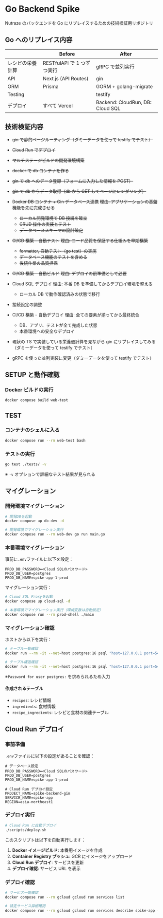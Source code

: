 # Go Backend Spike

Nutraze のバックエンドを Go にリプレイスするための技術検証用リポジトリ

## Go へのリプレイス内容

|                  | Before                     | After                            |
| ---------------- | -------------------------- | -------------------------------- |
| レシピの栄養計算 | RESTfulAPI で 1 つずつ実行 | gRPC で並列実行                  |
| API              | Next.js (API Routes)       | gin                              |
| ORM              | Prisma                     | GORM + golang-migrate            |
| Testing          |                            | testify                          |
| デプロイ         | すべて Vercel              | Backend: CloudRun, DB: Cloud SQL |

## 技術検証内容

- ~~gin で静的ページルーティング（ダミーデータを使って testify でテスト）~~
- ~~Cloud Run でデプロイ~~
- ~~マルチステージビルドの開発環境構築~~
- ~~docker で db コンテナを作る~~
- ~~gin で db へのデータ登録（フォームに入力した情報を POST）~~
- ~~gin で db からデータ取得（db から GET してページにレンダリング）~~
- ~~Docker DB コンテナ + Gin データベース連携~~
  ~~理由: アプリケーションの基盤機能を先に完成させる~~

  - ~~ローカル開発環境で DB 接続を確立~~
  - ~~CRUD 操作の実装とテスト~~
  - ~~データベーススキーマの設計確定~~

- ~~CI/CD 構築 - 自動テスト~~
  ~~理由: コード品質を保証する仕組みを早期構築~~

  - ~~formatter, 自動テスト（go test）の実施~~
  - ~~データベース機能のテストを含める~~
  - ~~後続作業の品質担保~~

- ~~CI/CD 構築 - 自動ビルド~~
  ~~理由: デプロイの前準備として必要~~

- Cloud SQL デプロイ
  理由: 本番 DB を準備してからデプロイ環境を整える

  - ローカル DB で動作確認済みの状態で移行

- 接続設定の調整

- CI/CD 構築 - 自動デプロイ
  理由: 全ての要素が揃ってから最終統合
  - DB、アプリ、テストが全て完成した状態
  - 本番環境への安全なデプロイ
- 現状の TS で実装している栄養価計算を見ながら gin にリプレイスしてみる（ダミーデータを使って testify でテスト）
- gRPC を使った並列実装に変更（ダミーデータを使って testify でテスト）

## SETUP と動作確認

### Docker ビルドの実行

```bash
docker compose build web-test
```

## TEST

### コンテナのシェルに入る

```bash
docker compose run --rm web-test bash
```

### テストの実行

```bash
go test ./tests/ -v
```

※ `-v` オプションで詳細なテスト結果が見られる

## マイグレーション

### 開発環境マイグレーション

```bash
# 開発DBを起動
docker compose up db-dev -d

# 開発環境でマイグレーション実行
docker compose run --rm web-dev go run main.go
```

### 本番環境マイグレーション

事前に`.env`ファイルに以下を設定：

```env
PROD_DB_PASSWORD=<Cloud SQLのパスワード>
PROD_DB_USER=postgres
PROD_DB_NAME=spike-app-1-prod
```

マイグレーション実行：

```bash
# Cloud SQL Proxyを起動
docker compose up cloud-sql -d

# 本番環境でマイグレーション実行（環境変数は自動設定）
docker compose run --rm prod-shell ./main
```

### マイグレーション確認

ホストから以下を実行：

```bash
# テーブル一覧確認
docker run --rm -it --net=host postgres:16 psql "host=127.0.0.1 port=5432 sslmode=disable dbname=spike-app-1-prod user=postgres" -c "\dt"

# テーブル構造確認
docker run --rm -it --net=host postgres:16 psql "host=127.0.0.1 port=5432 sslmode=disable dbname=spike-app-1-prod user=postgres" -c "\d recipes"
```

※`Password for user postgres:` を求められるため入力

#### 作成されるテーブル

- `recipes`: レシピ情報
- `ingredients`: 食材情報
- `recipe_ingredients`: レシピと食材の関連テーブル

## Cloud Run デプロイ

### 事前準備

`.env`ファイルに以下の設定があることを確認：

```env
# データベース設定
PROD_DB_PASSWORD=<Cloud SQLのパスワード>
PROD_DB_USER=postgres
PROD_DB_NAME=spike-app-1-prod

# Cloud Run デプロイ設定
PROJECT_NAME=spike-backend-gin
SERVICE_NAME=spike-app
REGION=asia-northeast1
```

### デプロイ実行

```bash
# Cloud Run に自動デプロイ
./scripts/deploy.sh
```

このスクリプトは以下を自動実行します：

1. **Docker イメージビルド**: 本番用イメージを作成
2. **Container Registry プッシュ**: GCR にイメージをアップロード
3. **Cloud Run デプロイ**: サービスを更新
4. **デプロイ確認**: サービス URL を表示

### デプロイ確認

```bash
# サービス一覧確認
docker compose run --rm gcloud gcloud run services list

# 特定サービス詳細確認
docker compose run --rm gcloud gcloud run services describe spike-app --region=asia-northeast1
```

